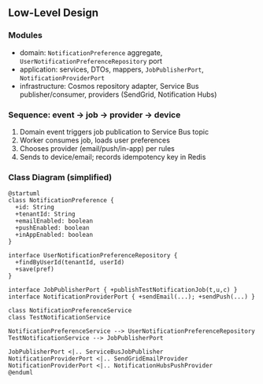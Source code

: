 ## Low-Level Design

### Modules
- domain: `NotificationPreference` aggregate, `UserNotificationPreferenceRepository` port
- application: services, DTOs, mappers, `JobPublisherPort`, `NotificationProviderPort`
- infrastructure: Cosmos repository adapter, Service Bus publisher/consumer, providers (SendGrid, Notification Hubs)

### Sequence: event -> job -> provider -> device
1. Domain event triggers job publication to Service Bus topic
2. Worker consumes job, loads user preferences
3. Chooses provider (email/push/in-app) per rules
4. Sends to device/email; records idempotency key in Redis

### Class Diagram (simplified)
```plantuml
@startuml
class NotificationPreference {
  +id: String
  +tenantId: String
  +emailEnabled: boolean
  +pushEnabled: boolean
  +inAppEnabled: boolean
}

interface UserNotificationPreferenceRepository {
  +findByUserId(tenantId, userId)
  +save(pref)
}

interface JobPublisherPort { +publishTestNotificationJob(t,u,c) }
interface NotificationProviderPort { +sendEmail(...); +sendPush(...) }

class NotificationPreferenceService
class TestNotificationService

NotificationPreferenceService --> UserNotificationPreferenceRepository
TestNotificationService --> JobPublisherPort

JobPublisherPort <|.. ServiceBusJobPublisher
NotificationProviderPort <|.. SendGridEmailProvider
NotificationProviderPort <|.. NotificationHubsPushProvider
@enduml
```


